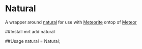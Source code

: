 Natural
===============
A wrapper around [natural](https://github.com/NaturalNode/natural) for use with [Meteorite](https://github.com/oortcloud/meteorite) ontop of [Meteor](http://meteor.com)

##Install
mrt add natural

##Usage
natural = Natural;

